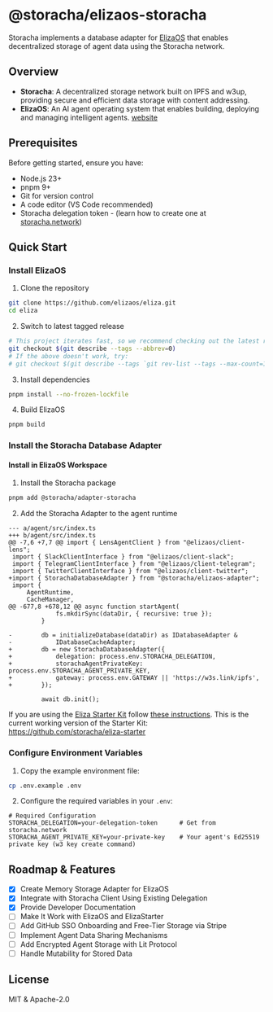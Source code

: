 # @storacha/elizaos-storacha

Storacha implements a database adapter for [ElizaOS](https://elizaos.github.io/eliza/) that enables decentralized storage of agent data using the Storacha network.

## Overview

- **Storacha**: A decentralized storage network built on IPFS and w3up, providing secure and efficient data storage with content addressing.
- **ElizaOS**: An AI agent operating system that enables building, deploying and managing intelligent agents. [website](https://elizaos.github.io/eliza/)

## Prerequisites

Before getting started, ensure you have:
- Node.js 23+
- pnpm 9+
- Git for version control
- A code editor (VS Code recommended)
- Storacha delegation token - (learn how to create one at [storacha.network](https://docs.storacha.network/concepts/ucan/#delegate-across-apps-and-services))

## Quick Start

### Install ElizaOS

1. Clone the repository
```bash
git clone https://github.com/elizaos/eliza.git
cd eliza
```

2. Switch to latest tagged release
```bash
# This project iterates fast, so we recommend checking out the latest release
git checkout $(git describe --tags --abbrev=0)
# If the above doesn't work, try:
# git checkout $(git describe --tags `git rev-list --tags --max-count=1`)
```

3. Install dependencies
```bash
pnpm install --no-frozen-lockfile
```

4. Build ElizaOS
```bash
pnpm build
```

### Install the Storacha Database Adapter

#### Install in ElizaOS Workspace

1. Install the Storacha package
```bash
pnpm add @storacha/adapter-storacha
```

2. Add the Storacha Adapter to the agent runtime
```
--- a/agent/src/index.ts
+++ b/agent/src/index.ts
@@ -7,6 +7,7 @@ import { LensAgentClient } from "@elizaos/client-lens";
 import { SlackClientInterface } from "@elizaos/client-slack";
 import { TelegramClientInterface } from "@elizaos/client-telegram";
 import { TwitterClientInterface } from "@elizaos/client-twitter";
+import { StorachaDatabaseAdapter } from "@storacha/elizaos-adapter";
 import {
     AgentRuntime,
     CacheManager,
@@ -677,8 +678,12 @@ async function startAgent(
             fs.mkdirSync(dataDir, { recursive: true });
         }
 
-        db = initializeDatabase(dataDir) as IDatabaseAdapter &
-            IDatabaseCacheAdapter;
+        db = new StorachaDatabaseAdapter({
+            delegation: process.env.STORACHA_DELEGATION,
+            storachaAgentPrivateKey: process.env.STORACHA_AGENT_PRIVATE_KEY,
+            gateway: process.env.GATEWAY || 'https://w3s.link/ipfs',
+        });
 
         await db.init();
```

If you are using the [Eliza Starter Kit](https://github.com/elizaOS/eliza-starter) follow [these instructions](https://github.com/storacha/elizaos-adapter/blob/main/docs/integration.md#how-to-use-eliza-starter-with-storacha).
This is the current working version of the Starter Kit: https://github.com/storacha/eliza-starter

### Configure Environment Variables

1. Copy the example environment file:
```bash
cp .env.example .env
```

2. Configure the required variables in your `.env`:
```env
# Required Configuration
STORACHA_DELEGATION=your-delegation-token      # Get from storacha.network
STORACHA_AGENT_PRIVATE_KEY=your-private-key    # Your agent's Ed25519 private key (w3 key create command)
```

## Roadmap & Features

- [x] Create Memory Storage Adapter for ElizaOS
- [x] Integrate with Storacha Client Using Existing Delegation
- [x] Provide Developer Documentation
- [ ] Make It Work with ElizaOS and ElizaStarter
- [ ] Add GitHub SSO Onboarding and Free-Tier Storage via Stripe
- [ ] Implement Agent Data Sharing Mechanisms
- [ ] Add Encrypted Agent Storage with Lit Protocol
- [ ] Handle Mutability for Stored Data

## License

MIT & Apache-2.0

